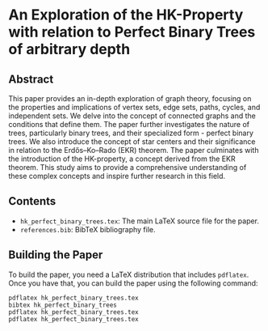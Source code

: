 # An Exploration of the HK-Property with relation to Perfect Binary Trees of arbitrary depth

## Abstract

This paper provides an in-depth exploration of graph theory, focusing on the properties and implications of vertex sets, edge sets, paths, cycles, and independent sets. We delve into the concept of connected graphs and the conditions that define them. The paper further investigates the nature of trees, particularly binary trees, and their specialized form - perfect binary trees. We also introduce the concept of star centers and their significance in relation to the Erdős–Ko–Rado (EKR) theorem. The paper culminates with the introduction of the HK-property, a concept derived from the EKR theorem. This study aims to provide a comprehensive understanding of these complex concepts and inspire further research in this field.

## Contents

- `hk_perfect_binary_trees.tex`: The main LaTeX source file for the paper.
- `references.bib`: BibTeX bibliography file.

## Building the Paper

To build the paper, you need a LaTeX distribution that includes `pdflatex`. Once you have that, you can build the paper using the following command:

```
pdflatex hk_perfect_binary_trees.tex
bibtex hk_perfect_binary_trees
pdflatex hk_perfect_binary_trees.tex
pdflatex hk_perfect_binary_trees.tex
```
